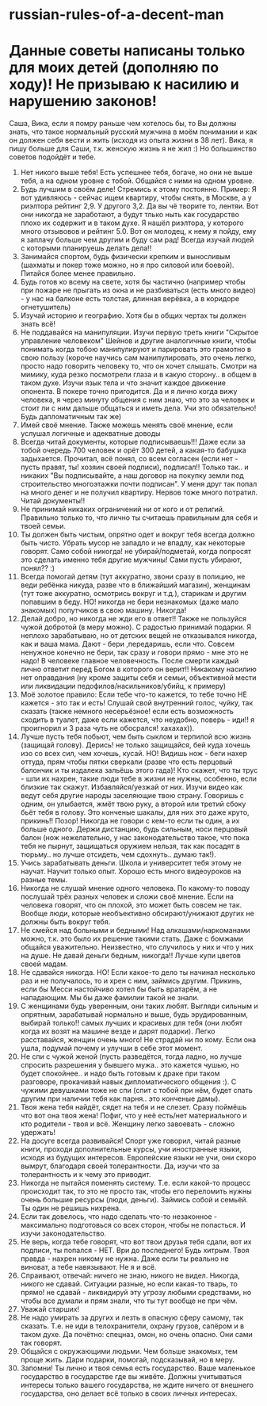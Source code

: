 # russian-rules-of-a-decent-man

# Данные советы написаны только для моих детей (дополняю по ходу)! Не призываю к насилию и нарушению законов!

Саша, Вика, если я помру раньше чем хотелось бы, то Вы должны знать, что такое нормальный русский мужчина в моём понимании и как он должен себя вести и жить (исходя из опыта жизни в 38 лет).
Вика, я пишу больше для Саши, т.к. женскую жизнь я не жил :) Но большинство советов подойдёт и тебе.

1. Нет никого выше тебя! Есть успешнее тебя, богаче, но они не выше тебя, а на одном уровне с тобой. Общайся с ними на одном уровне.
2. Будь лучшим в своём деле! Стремись к этому постоянно. Пример: Я вот удивляюсь - сейчас ищем квартиру, чтобы снять, в Москве, а у риэлтора рейтинг 2,9. У другого 3,2. Да вы чё творите то, лентяи. 
Вот они никогда не заработают, а будут тлько ныть как государство плохо их содержит и в таком духе. 
Я нашёл риэлтора, у которого много отзывовов и рейтинг 5.0. Вот он молодец, к нему я пойду, ему я заплачу больше чем другим и буду сам рад! 
Всегда изучай людей с которыми планируешь делать дела!!
3. Занимайся спортом, будь физически крепким и выносливым (шахматы и покер тоже можно, но я про силовой или боевой). Питайся более менее правильно.
4. Будь готов ко всему на свете, хотя бы частично (например чтобы при пожаре не прыгать из окна и не разбиваться (есть много видео) - у нас на балконе есть толстая, длинная верёвка, а в коридоре огнетушитель)
5. Изучай историю и географию. Хотя бы в общих чертах ты должен знать всё!
6. Не поддавайся на манипуляции. Изучи первую треть книги "Скрытое управление человеком" Шейнов и другие аналогичные книги, чтобы понимать когда тобою манипулируют и парировать это грамотно в свою пользу (короче научись сам манипулировать, это очень легко, просто надо говорить человеку то, что он хочет слышать. Смотри на мимику, куда резко посмотрели глаза и в какую сторону.. в общем в таком духе. Изучи язык тела и что значит каждое движение опонента. В покере точно пригодится. 
Да и я лично когда вижу человека, я через минуту общения с ним знаю, что это за человек и стоит ли с ним дальше общаться и иметь дела. Учи это обязательно! Будь дапломатичным так же)
7. Имей своё мнение. Также можешь менять своё мнение, если услушал логичные и адекватные доводы
8. Всегда читай документы, которые подписываешь!!! Даже если за тобой очередь 700 человек и орёт 300 детей, а какая-то бабушка задыхается. 
Прочитал, всё понял, со всем согласен (если нет - пусть правят, ты! хозяин своей подписи), подписал!! Только так.. и никаких "Вы подписывайте, а наш договор на покупку земли под строительство многоэтажки почти подписан". 
У меня друг так попал на много денег и не получил квартиру. Нервов тоже много потратил. Читай документы!!
9. Не принимай никаких ограничений ни от кого и от религий. Правильно только то, что лично ты считаешь правильным для себя и твоей семьи.
10. Ты должен быть чистым, опрятно одет и вокруг тебя всегда должно быть чисто. Убрать мусор не западло и не впадлу, как некоторые говорят. Само собой никогда! не убирай/подметай, когда попросят это сделать именно тебя другие мужчины! Сами пусть убирают, понял?? :)
11. Всегда помогай детям (тут аккуратно, звони сразу в полицию, не веди ребёнка никуда, разве что в ближайший магазин), женщинам (тут тоже аккуратно, осмотрись вокруг и т.д.), старикам и другим попавшим в беду. НО! никогда не бери незнакомых (даже мало знакомых) попутчиков в свою машину. Никогда!
12. Делай добро, но никогда не жди его в ответ!! Также не пользуйся чужой добротой (в меру можно). С радостью принимай подарки. Я неплохо зарабатываю, но от детских вещей не отказывался никогда, как и ваша мама. 
Дают - бери ,передаришь, если что. Совсем ненужное конечно не бери, так сразу и говори прямо - мне это не надо!
В человеке главное человечность. После смерти каждый лично ответит перед Богом в которого он верит!! Никакому насилию нет оправдания (ну кроме защиты себя и семьи, объективной мести или ликвидации педофилов/насильников/убийц, к примеру)
13. Моё золотое правило: Если тебе что-то кажется, то тебе точно НЕ кажется - это так и есть! Слушай свой внутренний голос, чуйку, так сказать (также немного несерьёзное! если есть возможность сходить в туалет, даже если кажется, что неудобно, поверь - иди!! я проигнорил и 3 раза чуть не обосрался! хахахах)).
14. Лучше пусть тебя побьют, чем быть сыклом и терпилой всю жизнь (защищай голову). Дерись! не только защищайся, бей куда хочешь изо со всех сил, чем хочешь, кусай. НО! Видишь нож - беги нахер оттуда, прям чтобы пятки сверкали (разве что есть перцовый балончик и ты издалека зальёшь этого гада)! Кто скажет, что ты трус - шли их нахрен, такие люди тебе в жизни не нужны, особенно, если близкие так скажут. Избавляйся/уезжай от них. Изучи видео как ведут себя другие народы заселяющие твою страну. Говоришь с одним, он улыбается, жмёт твою руку, а второй или третий сбоку бьёт тебя в голову. Это конченые шакалы, для них это даже круто, прикинь!! Позор! Никогда не говори с кем-то если ты один, а их больше одного. Держи дистанцию, будь сильным, носи перцовый балон (нож нежелательно, у нас законодательство такое, что пока тебя не пырнут, защищаться оружием нельзя, так как посадят в тюрьму.. но лучше отсидеть, чем сдохнуть.. думаю так!).
15. Учись зарабатывать деньги. Школа и университет тебя этому не научат. Научит только опыт. Хорошо есть много видеоуроков на разные темы.
16. Никогда не слушай мнение одного человека. По какому-то поводу послушай трёх разных человек и сложи своё мнение. Если на человека говорят, что он плохой, это может быть совсем не так. Вообще люди, которые необъективно обсирают/унижают других не должны быть вокруг тебя.
17. Не смейся над больными и бедными! Над алкашами/наркоманами можно, т.к. это было их решение такими стать. Даже с бомжами общайся уважительно. Неизвестно, что случилось у них и что у них на душе. Не давай деньги бедным, никогда!! Лучше купи цветов своей мадам.
18. Не сдавайся никогда. НО! Если какое-то дело ты начинал несколько раз и не получалось, то и хрен с ним, займись другим. Прикинь, если бы Месси настойчиво хотел бы быть вратарём, а не нападающим. Мы бы даже фамилии такой не знали.
19. С женщинами будь уверенным, они таких любят. Выгляди сильным и опрятным, зарабатывай нормально и выше, будь эрудированным, выбирай только!! самых лучших и красивых для тебя (они любят когда их возят на машине везде и дарят подарки). 
Легко расставайся, женщин очень много! Не страдай ни по кому. Если она ушла, подумай почему и улучши в себе этот момент.
20. Не спи с чужой женой (пусть разведётся, тогда ладно, но лучше спросить разрешения у бывшего мужа.. это кажется чушью, но будет спокойнее.. и надо быть готовым к драке при таком разговоре, прокачивай навык дипломатического общения :). С чужими девушками тоже не спи (спит с тобой при нём, будет спать другим при наличии тебя как парня.. это конченые дамы).
21. Твоя жена тебя найдёт, сядет на тебя и не слезет. Сразу поймёшь что вот она твоя жена! Пофиг, что у неё есть/нет материального и кто родители - твоя и всё. 
Женщину легко завоевать - сложно удержать!
22. На досуге всегда развивайся! Спорт уже говорил, читай разные книги, проходи дополнительные курсы, учи иностранные языки, исходя из будущих интересов. Европейские языки не учи, они скоро вымрут, благодаря своей толерантности. Да, изучи что за толерантность и к чему это приводит.
23. Никогда не пытайся поменять систему. Т.е. если какой-то процесс происходит так, то это не просто так, чтобы его переломить нужны очень большие ресурсы (люди, деньги). Займись собой и семьёй. Ты один не решишь нихрена.
24. Если так довелось, что надо сделать что-то незаконное - максимально подготовься со всех сторон, чтобы не попасться. И изучи законодательство.
25. Не верь, когда тебе говорят, что вот твои друзья тебя сдали, вот их подписи, ты попался - НЕТ. Ври до последнего! Будь хитрым. Твоя правда - нахрен никому не нужна. Даже если ты реально не виноват, а тебе навязывают. Не я и всё.
26. Спраивают, отвечай: ничего не знаю, никого не видел. Никогда, никого не сдавай. Ситуации разные, но если какая-то тварь, то прямо! не сдавай - ликвидируй эту угрозу любыми средствами, но чтобы все думали и прям знали, что ты тут вообще не при чём.
27. Уважай старших!
28. Не надо умирать за других и лезть в опасную сферу самому, так сказать. Т.е. не иди в телохранители, охрану грузов, сапёром и в таком духе. Да почётно: спецназ, омон, но очень опасно. Они сами так говорят.
29. Общайся с окружающими людьми. Чем больше знакомых, тем проще жить. Дари подарки, помогай, подсказывай, но в меру.
30. Запомни! Ты лично и твоя семья есть государство. Ваше маленькое государство в государстве где вы живёте. Должны учитываться интересы только вашего государства, не ждите ничего от внешнего государства, оно делает всё только в своих личных интересах.
    



    

